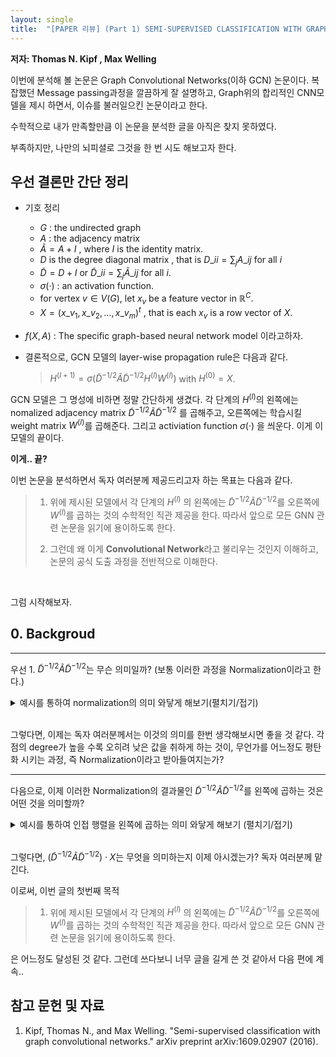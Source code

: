 ```yaml
---
layout: single
title:  "[PAPER 리뷰] (Part 1) SEMI-SUPERVISED CLASSIFICATION WITH GRAPH CONVOLUTIONAL NETWORKS"
---
```


**저자:   Thomas N. Kipf ,  Max Welling** 


이번에 분석해 볼 논문은 Graph Convolutional Networks(이하 GCN) 논문이다.
복잡했던 Message passing과정을 깔끔하게 잘 설명하고, Graph위의 합리적인 CNN모델을 제시 하면서, 
이슈를 불러일으킨 논문이라고 한다.

수학적으로 내가 만족할만큼 이 논문을 분석한 글을 아직은 찾지 못하였다.

부족하지만, 나만의 뇌피셜로 그것을 한 번 시도 해보고자 한다.

## **우선 결론만 간단 정리**
- 기호 정리
    - $G$ : the undirected graph
    - $A$ : the adjacency matrix
    - $\tilde{A} = A + I$ , where $I$ is the identity matrix.
    - $D$ is the degree diagonal matrix , that is $D\_{ii} = \sum_j A\_{ij}$ for all $i$
    - $\tilde{D} = D+I$   or $\tilde{D}\_{ii} = \sum_j \tilde{A}\_{ij}$ for all $i$.
    - $σ(·)$ : an activation function.
    - for vertex $v \in V(G)$, let $x_v$ be a feature vector in $\mathbb{R}^C$.
    - $X = (x\_{v_1}, x\_{v_2}, \ldots , x\_{v_m})^t$ , that is each $x_v$ is a row vector of $X$.
- $f(X,A)$ : The specific graph-based neural network model 이라고하자.

- 결론적으로, GCN 모델의 layer-wise propagation rule은 다음과 같다.
    
    > $H^{(l+1)} = σ(\tilde{D}^{-1/2}\tilde{A}\tilde{D}^{-1/2}H^{(l)}W^{(l)})$ 
    with $H^{(0)} = X$.

GCN 모델은 그 명성에 비하면 정말 간단하게 생겼다.
각 단계의 $H^{(l)}$의 왼쪽에는 nomalized adjacency matrix $\tilde{D}^{-1/2}\tilde{A}\tilde{D}^{-1/2}$ 를 곱해주고, 오른쪽에는 학습시킬 weight matrix $W^{(l)}$를 곱해준다. 그리고 activiation function $σ(·)$ 을 씌운다. 이게 이 모델의 끝이다. 

**이게.. 끝?**

이번 논문을 분석하면서 독자 여러분께 제공드리고자 하는 목표는 다음과 같다.

>1. 위에 제시된 모델에서 각 단계의 $H^{(l)}$ 의 왼쪽에는 $\tilde{D}^{-1/2}\tilde{A}\tilde{D}^{-1/2}$를 오른쪽에 $W^{(l)}$를 곱하는 것의 수학적인 직관 제공을 한다. 따라서 앞으로 모든 GNN 관련 논문을 읽기에 용이하도록 한다.
>
>2. 그런데 왜 이게 **Convolutional Network**라고 불리우는 것인지 이해하고, 논문의 공식 도출 과정을 전반적으로 이해한다.

<br>

그럼 시작해보자.

<!-- <details>
<summary>Remark (펼치기/접기)</summary>
<div markdown="1">

as

</div>
</details> -->

## 0. Backgroud
---
우선 1. $\tilde{D}^{-1/2}\tilde{A}\tilde{D}^{-1/2}$는 무슨 의미일까? (보통 이러한 과정을  Normalization이라고 한다.)


<details>
<summary> 예시를 통하여 normalization의 의미 와닿게 해보기(펼치기/접기) </summary>

<div markdown="1">

<img src="https://github.com/math-hew/math-hew.github.io/blob/master/_posts/image/graph.png?raw=true" width="300" height="300">

- 위의 그래프에 해당하는 인접행렬 (Adjacency matrix) 는 $A = \begin{bmatrix}
0 & 1 & 0 & 1 & 0 \\\
1 & 0 & 1 & 0 & 0 \\\
0 & 1 & 0 & 1 & 1 \\\
1 & 0 & 1 & 0 & 0 \\\
0 & 0 & 1 & 0 & 0
\end{bmatrix}$ 그리고 각 점의 Degree matrix는 $D = \begin{bmatrix}
2 & 0 & 0 & 0 & 0 \\\
0 & 2 & 0 & 0 & 0 \\\
0 & 0 & 3 & 0 & 0 \\\
0 & 0 & 0 & 2 & 0 \\\
0 & 0 & 0 & 0 & 1
\end{bmatrix}$ 이고 $\tilde{D}=D+I = \begin{bmatrix}
3 & 0 & 0 & 0 & 0 \\\
0 & 3 & 0 & 0 & 0 \\\
0 & 0 & 4 & 0 & 0 \\\
0 & 0 & 0 & 3 & 0 \\\
0 & 0 & 0 & 0 & 2
\end{bmatrix}$.

- 이제 $\tilde{D}^{-1/2} = \begin{bmatrix}
  \frac{1}{\sqrt{3}} & 0 & 0 & 0 & 0 \\\
0 & \frac{1}{\sqrt{3}} & 0 & 0 & 0 \\\
0 & 0 & \frac{1}{\sqrt{4}} & 0 & 0 \\\
0 & 0 & 0 & \frac{1}{\sqrt{3}} & 0 \\\
0 & 0 & 0 & 0 & \frac{1}{\sqrt{2}}
\end{bmatrix}$ 그리고, $\tilde{D}^{-1/2}  (A+I) \tilde{D}^{-1/2}  = \begin{bmatrix}
\frac{1}{\sqrt{3}\sqrt{3}} & \frac{1}{\sqrt{3}\sqrt{3}} & 0 & \frac{1}{\sqrt{3}\sqrt{3}} & 0 \\\
\frac{1}{\sqrt{3}\sqrt{3}} & \frac{1}{\sqrt{3}\sqrt{3}} & \frac{1}{\sqrt{3}\sqrt{4}} & 0 & 0 \\\
0 & \frac{1}{\sqrt{4}\sqrt{3}} & \frac{1}{\sqrt{4}\sqrt{4}} & \frac{1}{\sqrt{4}\sqrt{3}} & \frac{1}{\sqrt{4}\sqrt{2}} \\\
\frac{1}{\sqrt{3}\sqrt{3}} & 0 & \frac{1}{\sqrt{3}\sqrt{4}} & \frac{1}{\sqrt{3}\sqrt{3}} & 0 \\\
0 & 0 & \frac{1}{\sqrt{2}\sqrt{4}} & 0 & \frac{1}{\sqrt{2}\sqrt{2}}
\end{bmatrix}$

> 즉, $A+I$의 $(i,j)$성분에 $\frac{1}{\sqrt{(d_i+1) \cdot (d_j+1)}}$ 를 곱해주는 것이라고 생각하면 된다. 일반화 해보면, 앞 뒤로 행렬을 degree행렬을 곱하는 결과는 다음과 같이 정리될 수 있다.
>
>For matrix $B=(b_{ij})$ and degree matrix $D$, ${D}^{-1/2} B {D}^{-1/2} = (\frac{1}{\sqrt{d_i}\sqrt{d_j}}b_{ij})$ and $\tilde{D}^{-1/2} B \tilde{D}^{-1/2} = (\frac{1}{\sqrt{d_i+1}\sqrt{d_j+1}}b_{ij})$ 
> 

</div>
</details>

<br>

그렇다면, 이제는 독자 여러분께서는 이것의 의미를 한번 생각해보시면 좋을 것 같다. 각 점의 degree가 높을 수록 오히려 낮은 값을 취하게 하는 것이, 무언가를 어느정도 평탄화 시키는 과정, 즉 Normalization이라고 받아들여지는가?


---

다음으로, 이제 이러한 Normalization의 결과물인 $\tilde{D}^{-1/2}\tilde{A}\tilde{D}^{-1/2}$를 왼쪽에 곱하는 것은 어떤 것을 의미할까?



<details>
<summary> 예시를 통하여 인접 행렬을 왼쪽에 곱하는 의미 와닿게 해보기 (펼치기/접기)</summary>
<div markdown="1">

<img src="https://github.com/math-hew/math-hew.github.io/blob/master/_posts/image/graph.png?raw=true" width="300" height="300"/>

- 동일하게, 위 그래프의 인접행렬 (Adjacency matrix)은 $A = \begin{bmatrix}
0 & 1 & 0 & 1 & 0 \\\
1 & 0 & 1 & 0 & 0 \\\
0 & 1 & 0 & 1 & 1 \\\
1 & 0 & 1 & 0 & 0 \\\
0 & 0 & 1 & 0 & 0
\end{bmatrix}$ 이고, $\tilde{A}=A + I = \begin{bmatrix}
1 & 1 & 0 & 1 & 0 \\\
1 & 1 & 1 & 0 & 0 \\\
0 & 1 & 1 & 1 & 1 \\\
1 & 0 & 1 & 1 & 0 \\\
0 & 0 & 1 & 0 & 1
\end{bmatrix}$ 가 된다. 또한, $X=\begin{bmatrix}
x\_{11} & x\_{12} & x\_{13}  \\\
x\_{21} & x\_{22} & x\_{23} \\\
x\_{31} & x\_{32} & x\_{33}  \\\
x\_{41} & x\_{42} & x\_{43} \\\
x\_{51} & x\_{52} & x\_{53}  \\\
\end{bmatrix}
=\begin{bmatrix}
\vec{v}_1  \\\
\vec{v}_2  \\\
\vec{v}_3   \\\
\vec{v}_4  \\\
\vec{v}_5   \\\
\end{bmatrix}$ 로 각 vertex에 3차원 $\vec{v}_i$벡터가 feature vector로 부여되어있다고 하자. 

그럼 $\tilde{A}\cdot X$는 다음과 같다.

$\tilde{A}\cdot X = \begin{bmatrix}
x\_{11} + x\_{21} + x\_{41} & x\_{12} + x\_{22} + x\_{32} & x\_{13} + x \_{23} + x\_{33} \\\
x\_{11} + x\_{21} + x\_{31} & x\_{12} + x\_{22} + x\_{23} & x\_{13} + x \_{23} + x\_{43} \\\
x\_{21} + x\_{31} + x\_{41} + x\_{51} & x\_{22} + x\_{32} + x\_{42} + x\_{52}&x\_{23} + x\_{33} + x\_{43} + x\_{53} \\\
x\_{11} + x\_{31} + x\_{41} & x\_{13} + x\_{32} + x\_{42} & x\_{11} + x \_{33} + x\_{43} \\\
x\_{31} + x\_{51} & x\_{32} + x\_{52} & x\_{33} + x\_{53}
\end{bmatrix}
= \begin{bmatrix}
\vec{v}_1+\vec{v}_2+\vec{v}_4\\\
\vec{v}_1+\vec{v}_2+\vec{v}_3\\\
\vec{v}_2+\vec{v}_3+\vec{v}_4+\vec{v}_5\\\
\vec{v}_1+\vec{v}_3+\vec{v}_4\\\
\vec{v}_3+\vec{v}_5\\\
\end{bmatrix}$

> 즉, 앞으로 인접행렬과 같은 binary matrix를 $X$의 좌측에 곱하는 행동은 $1$값에 해당하는 index의 row 끼리 모아서 더해주는 것이라 생각하면 된다. 따라서 인접행렬 $A$에 대해 $A \cdot X$는 자신을 제외하고 자신과 연결된 점들의 feature vector를 합해주는 것이다. 또한 $\tilde{A} \cdot X$는 자신을 포함하여 자신과 연결된 점들의 feature vector를 합해주는 것이다.
> 

</div>
</details>

<br>

그렇다면, $(\tilde{D}^{-1/2}\tilde{A}\tilde{D}^{-1/2}) \cdot X$는 무엇을 의미하는지 이제 아시겠는가? 독자 여러분께 맡긴다.

이로써, 이번 글의 첫번째 목적
>1. 위에 제시된 모델에서 각 단계의 $H^{(l)}$ 의 왼쪽에는 $\tilde{D}^{-1/2}\tilde{A}\tilde{D}^{-1/2}$를 오른쪽에 $W^{(l)}$를 곱하는 것의 수학적인 직관 제공을 한다. 따라서 앞으로 모든 GNN 관련 논문을 읽기에 용이하도록 한다.

은 어느정도 달성된 것 같다. 그런데 쓰다보니 너무 글을 길게 쓴 것 같아서 다음 편에 계속..



## **참고 문헌 및 자료**
1. Kipf, Thomas N., and Max Welling. "Semi-supervised classification with graph convolutional networks." arXiv preprint arXiv:1609.02907 (2016).
